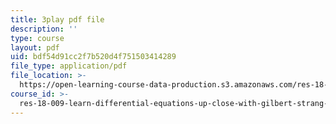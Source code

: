 ```yaml
---
title: 3play pdf file
description: ''
type: course
layout: pdf
uid: bdf54d91cc2f7b520d4f751503414289
file_type: application/pdf
file_location: >-
  https://open-learning-course-data-production.s3.amazonaws.com/res-18-009-learn-differential-equations-up-close-with-gilbert-strang-and-cleve-moler-fall-2015/bdf54d91cc2f7b520d4f751503414289_LKMGo8G7-vk.pdf
course_id: >-
  res-18-009-learn-differential-equations-up-close-with-gilbert-strang-and-cleve-moler-fall-2015
---
```

